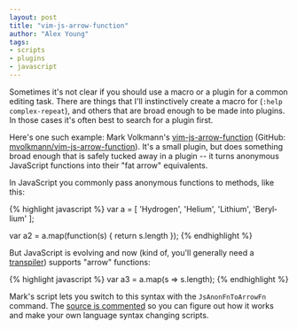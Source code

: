 ```yaml
---
layout: post
title: "vim-js-arrow-function"
author: "Alex Young"
tags: 
- scripts
- plugins
- javascript
---
```


Sometimes it's not clear if you should use a macro or a plugin for a common editing task.  There are things that I'll instinctively create a macro for (`:help complex-repeat`), and others that are broad enough to be made into plugins.  In those cases it's often best to search for a plugin first.

Here's one such example: Mark Volkmann's [vim-js-arrow-function](http://www.vim.org/scripts/script.php?script_id=5200) (GitHub: [mvolkmann/vim-js-arrow-function](https://github.com/mvolkmann/vim-js-arrow-function)).  It's a small plugin, but does something broad enough that is safely tucked away in a plugin -- it turns anonymous JavaScript functions into their "fat arrow" equivalents.

In JavaScript you commonly pass anonymous functions to methods, like this:

{% highlight javascript %}
var a = [
  'Hydrogen',
  'Helium',
  'Lithium',
  'Beryl­lium'
];

var a2 = a.map(function(s) { return s.length });
{% endhighlight %}

But JavaScript is evolving and now (kind of, you'll generally need a [transpiler](https://babeljs.io)) supports "arrow" functions:

{% highlight javascript %}
var a3 = a.map(s => s.length);
{% endhighlight %}

Mark's script lets you switch to this syntax with the `JsAnonFnToArrowFn` command.  The [source is commented](https://github.com/mvolkmann/vim-js-arrow-function/blob/master/ftplugin/javascript.vim) so you can figure out how it works and make your own language syntax changing scripts.
